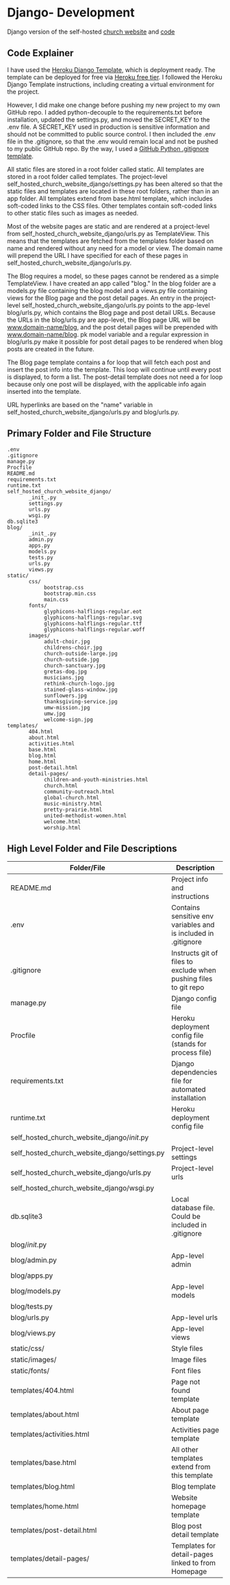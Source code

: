 # Django- Development

Django version of the self-hosted [church website](https://self-hosted-church-website.herokuapp.com) and [code](https://github.com/KatherineMichel/self-hosted-church-website-django)<br>

## Code Explainer

I have used the [Heroku Django Template](https://github.com/heroku/heroku-django-template), which is deployment ready. The template can be deployed for free via [Heroku free tier](https://www.heroku.com/pricing). I followed the Heroku Django Template instructions, including creating a virtual environment for the project. 

However, I did make one change before pushing my new project to my own GitHub repo. I added python-decouple to the requirements.txt before installation, updated the settings.py, and moved the SECRET_KEY to the .env file. A SECRET_KEY used in production is sensitive information and should not be committed to public source control. I then included the .env file in the .gitignore, so that the .env would remain local and not be pushed to my public GitHub repo. By the way, I used a [GitHub Python .gitignore template](https://github.com/github/gitignore).

All static files are stored in a root folder called static. All templates are stored in a root folder called templates. The project-level self_hosted_church_website_django/settings.py has been altered so that the static files and templates are located in these root folders, rather than in an app folder. All templates extend from base.html template, which includes soft-coded links to the CSS files. Other templates contain soft-coded links to other static files such as images as needed.

Most of the website pages are static and are rendered at a project-level from self_hosted_church_website_django/urls.py as TemplateView. This means that the templates are fetched from the templates folder based on name and rendered without any need for a model or view. The domain name will prepend the URL I have specified for each of these pages in self_hosted_church_website_django/urls.py. 

The Blog requires a model, so these pages cannot be rendered as a simple TemplateView. I have created an app called "blog." In the blog folder are a models.py file containing the blog model and a views.py file containing views for the Blog page and the post detail pages. An entry in the project-level self_hosted_church_website_django/urls.py points to the app-level blog/urls.py, which contains the Blog page and post detail URLs. Because the URLs in the blog/urls.py are app-level, the Blog page URL will be www.domain-name/blog, and the post detail pages will be prepended with www.domain-name/blog. pk model variable and a regular expression in blog/urls.py make it possible for post detail pages to be rendered when blog posts are created in the future. 

The Blog page template contains a for loop that will fetch each post and insert the post info into the template. This loop will continue until every post is displayed, to form a list. The post-detail template does not need a for loop because only one post will be displayed, with the applicable info again inserted into the template. 

URL hyperlinks are based on the "name" variable in self_hosted_church_website_django/urls.py and blog/urls.py.

<!--
Admin: The blog model fields map to information inputted. 
-->

## Primary Folder and File Structure

    .env
    .gitignore
    manage.py
    Procfile
    README.md
    requirements.txt
    runtime.txt
    self_hosted_church_website_django/
           _init_.py
           settings.py
           urls.py
           wsgi.py
    db.sqlite3
    blog/
           _init_.py
           admin.py
           apps.py
           models.py
           tests.py
           urls.py
           views.py
    static/    
           css/
                bootstrap.css
                bootstrap.min.css
                main.css
           fonts/   
                glyphicons-halflings-regular.eot
                glyphicons-halflings-regular.svg
                glyphicons-halflings-regular.ttf
                glyphicons-halflings-regular.woff
           images/
                adult-choir.jpg
                childrens-choir.jpg
                church-outside-large.jpg
                church-outside.jpg
                church-sanctuary.jpg
                gretas-dog.jpg
                musicians.jpg
                rethink-church-logo.jpg
                stained-glass-window.jpg
                sunflowers.jpg
                thanksgiving-service.jpg
                umw-mission.jpg
                umw.jpg
                welcome-sign.jpg
    templates/
           404.html
           about.html
           activities.html
           base.html
           blog.html
           home.html             
           post-detail.html             
           detail-pages/
                children-and-youth-ministries.html
                church.html
                community-outreach.html
                global-church.html
                music-ministry.html
                pretty-prairie.html
                united-methodist-women.html
                welcome.html
                worship.html
           
## High Level Folder and File Descriptions

| Folder/File                                     | Description                                                           |
| ----------------------------------------------- | --------------------------------------------------------------------- |
| README.md                                       | Project info and instructions                                         |
| .env                                            | Contains sensitive env variables and is included in .gitignore        |
| .gitignore                                      | Instructs git of files to exclude when pushing files to git repo      |
| manage.py                                       | Django config file                                                    |
| Procfile                                        | Heroku deployment config file (stands for process file)               |
| requirements.txt                                | Django dependencies file for automated installation                   |
| runtime.txt                                     | Heroku deployment config file                                         |
| self_hosted_church_website_django/_init_.py     |                                                                       |
| self_hosted_church_website_django/settings.py   | Project-level settings                                                |
| self_hosted_church_website_django/urls.py       | Project-level urls                                                    |
| self_hosted_church_website_django/wsgi.py       |                                                                       |
| db.sqlite3                                      | Local database file. Could be included in .gitignore                  |
| blog/_init_.py                                  |                                                                       | 
| blog/admin.py                                   | App-level admin                                                       | 
| blog/apps.py                                    |                                                                       | 
| blog/models.py                                  | App-level models                                                      | 
| blog/tests.py                                   |                                                                       | 
| blog/urls.py                                    | App-level urls                                                        | 
| blog/views.py                                   | App-level views                                                       |
| static/css/                                     | Style files                                                           |
| static/images/                                  | Image files                                                           |
| static/fonts/                                   | Font files                                                            |
| templates/404.html                              | Page not found template                                               |
| templates/about.html                            | About page template                                                   |
| templates/activities.html                       | Activities page template                                              |
| templates/base.html                             | All other templates extend from this template                         |
| templates/blog.html                             | Blog template                                                         |
| templates/home.html                             | Website homepage template                                             |
| templates/post-detail.html                      | Blog post detail template                                             |
| templates/detail-pages/                         | Templates for detail-pages linked to from Homepage                    |
